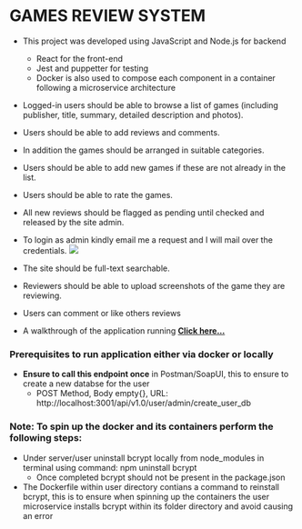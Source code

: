 # GAMES REVIEW SYSTEM
 * This project was developed using JavaScript and Node.js for backend
   * React for the front-end
   * Jest and puppetter for testing
   * Docker is also used to compose each component in a container following a microservice architecture
 * Logged-in users should be able to browse a list of games (including publisher, title, summary, detailed description and photos).
 * Users should be able to add reviews and comments.

 * In addition the games should be arranged in suitable categories.
 * Users should be able to add new games if these are not already in the list.
 * Users should be able to rate the games.
 * All new reviews should be flagged as pending until checked and released by the site admin.
  * To login as admin kindly email me a request and I will mail over the credentials.
<a href="mailto:dianamajek.dd@gmail.com?"><img src="https://img.shields.io/badge/gmail-%23DD0031.svg?&style=for-the-badge&logo=gmail&logoColor=white"/></a>

 * The site should be full-text searchable.
 * Reviewers should be able to upload screenshots of the game they are reviewing.
 * Users can comment or like others reviews

* A walkthrough of the application running [__Click here...__](https://drive.google.com/file/d/1N5KJgeXPstbZcRQz4kOEc65C5pSPcz6T/view?usp=sharing)

### Prerequisites to run application either via docker or locally
* __Ensure to call this endpoint once__ in Postman/SoapUI, this to ensure to create a new databse for the user 
  * POST Method, Body empty{}, URL: http://localhost:3001/api/v1.0/user/admin/create_user_db

### Note: To spin up the docker and its containers perform the following steps:
  * Under server/user uninstall bcrypt locally from node_modules in terminal using command: npm uninstall bcrypt
    * Once completed bcrypt should not be present in the package.json
  * The Dockerfile within user directory contians a command to reinstall bcrypt, this is to ensure when spinning up the containers the user microservice installs bcrypt within its folder directory and avoid causing an error
